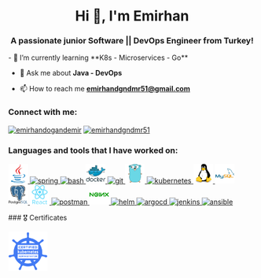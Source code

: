 
<h1 align="center">Hi 👋, I'm Emirhan</h1>
<h3 align="center">A passionate junior Software || DevOps Engineer from Turkey!</h3>
- 🌱 I’m currently learning **K8s - Microservices - Go**

- 💬 Ask me about **Java - DevOps**

- 📫 How to reach me **emirhandgndmr51@gmail.com**


<h3 align="left">Connect with me:</h3>
<p align="left">
<a href="https://linkedin.com/in/emirhandogandemir" target="blank"><img align="center" src="https://raw.githubusercontent.com/rahuldkjain/github-profile-readme-generator/master/src/images/icons/Social/linked-in-alt.svg" alt="emirhandogandemir" height="30" width="40" /></a>
<a href="https://medium.com/@emirhandgndmr51" target="blank"><img align="center" src="https://raw.githubusercontent.com/rahuldkjain/github-profile-readme-generator/master/src/images/icons/Social/medium.svg" alt="emirhandgndmr51" height="30" width="40" /></a>
</p>

<h3 align="left">Languages and tools that I have worked on:</h3>
<p align="left"> <a href="https://www.java.com" target="_blank" rel="noreferrer"> <img src="https://raw.githubusercontent.com/devicons/devicon/master/icons/java/java-original.svg" alt="java" width="40" height="40"/> </a><a href="https://spring.io/" target="_blank" rel="noreferrer"> <img src="https://www.vectorlogo.zone/logos/springio/springio-icon.svg" alt="spring" width="40" height="40"/> </a><a href="https://www.gnu.org/software/bash/" target="_blank" rel="noreferrer"> <img src="https://www.vectorlogo.zone/logos/gnu_bash/gnu_bash-icon.svg" alt="bash" width="40" height="40"/> </a> <a href="https://www.docker.com/" target="_blank" rel="noreferrer"> <img src="https://raw.githubusercontent.com/devicons/devicon/master/icons/docker/docker-original-wordmark.svg" alt="docker" width="40" height="40"/> </a> <a href="https://git-scm.com/" target="_blank" rel="noreferrer"> <img src="https://www.vectorlogo.zone/logos/git-scm/git-scm-icon.svg" alt="git" width="40" height="40"/> </a> <a href="https://golang.org" target="_blank" rel="noreferrer"> <img src="https://raw.githubusercontent.com/devicons/devicon/master/icons/go/go-original.svg" alt="go" width="40" height="40"/> </a>  <a href="https://kubernetes.io" target="_blank" rel="noreferrer"> <img src="https://www.vectorlogo.zone/logos/kubernetes/kubernetes-icon.svg" alt="kubernetes" width="40" height="40"/> </a> <a href="https://www.linux.org/" target="_blank" rel="noreferrer"> <img src="https://raw.githubusercontent.com/devicons/devicon/master/icons/linux/linux-original.svg" alt="linux" width="40" height="40"/> </a> <a href="https://www.mysql.com/" target="_blank" rel="noreferrer"> <img src="https://raw.githubusercontent.com/devicons/devicon/master/icons/mysql/mysql-original-wordmark.svg" alt="mysql" width="40" height="40"/> </a>  <a href="https://www.postgresql.org" target="_blank" rel="noreferrer"> <img src="https://raw.githubusercontent.com/devicons/devicon/master/icons/postgresql/postgresql-original-wordmark.svg" alt="postgresql" width="40" height="40"/> </a><a href="https://reactjs.org/" target="_blank" rel="noreferrer"> <img src="https://raw.githubusercontent.com/devicons/devicon/master/icons/react/react-original-wordmark.svg" alt="react" width="40" height="40"/> </a> <a href="https://postman.com" target="_blank" rel="noreferrer"> <img src="https://www.vectorlogo.zone/logos/getpostman/getpostman-icon.svg" alt="postman" width="40" height="40"/> </a> <a href="https://www.nginx.com" target="_blank" rel="noreferrer"> <img src="https://raw.githubusercontent.com/devicons/devicon/master/icons/nginx/nginx-original.svg" alt="nginx" width="40" height="40"/> </a><a href="https://helm.sh" target="_blank" rel="noreferrer"> <img src="https://github.com/emirhandogandemir/emirhandogandemir/assets/74687192/7bc0d982-7516-4125-be51-e021c14f5e3a" alt="helm" width="40" height="40"/> </a> <a href="https://argoproj.github.io/cd/" target="_blank" rel="noreferrer"> <img src="https://github.com/emirhandogandemir/emirhandogandemir/assets/74687192/367fba3d-639f-4818-9d00-afb36f7ec28b" alt="argocd" width="40" height="40"/> </a><a href="https://www.jenkins.io" target="_blank" rel="noreferrer"> <img src="https://github.com/emirhandogandemir/emirhandogandemir/assets/74687192/f65e248e-eee8-4f45-9e7a-e56925d3ee47" alt="jenkins" width="40" height="40"/> </a></a><a href="https://www.ansible.com" target="_blank" rel="noreferrer"> <img src="https://github.com/emirhandogandemir/emirhandogandemir/assets/74687192/03f4ed73-7382-42d3-aef4-f44d40250afc" alt="ansible" width="40" height="40"/> </a> </p>
### 🎖 Certificates
<p align="left">
<img src="https://raw.githubusercontent.com/cncf/artwork/master/other/cka/color/kubernetes-cka-color.png" alt="https://www.credly.com/badges/61709b56-855f-41ce-97a2-80668742b1fa/public_url" width="80" height="80"/>
</p>




 
